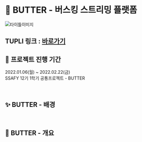# 🧈 BUTTER - 버스킹 스트리밍 플랫폼

![타이틀이미지](/uploads/57fd449b8b5df1cbe16088f05e84cd2f/1.PNG)

## TUPLI 링크 : [바로가기](https://i12e204.p.ssafy.io)

## 💛 프로젝트 진행 기간
2022.01.06(월) ~ 2022.02.22(금)  
SSAFY 12기 1학기 공통프로젝트 - BUTTER

</br>

## ✨ BUTTER - 배경


</br>

## 🧀 BUTTER - 개요

</br>
